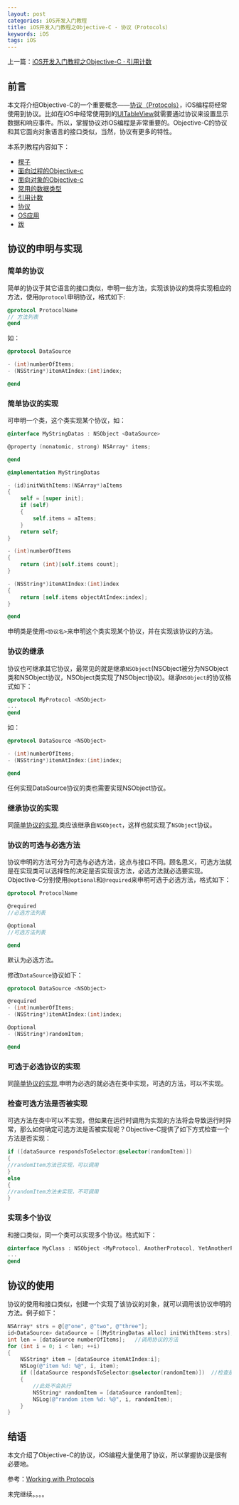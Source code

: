 ```yaml
---
layout: post
categories: iOS开发入门教程
title: iOS开发入门教程之Objective-C · 协议（Protocols）
keywords: iOS
tags: iOS
---
```


上一篇：[iOS开发入门教程之Objective-C · 引用计数](http://zh.5long.me/2015/learning-ios-oc-4/)

## 前言
本文将介绍Objective-C的一个重要概念——[协议（Protocols）](https://developer.apple.com/library/ios/documentation/Cocoa/Conceptual/ProgrammingWithObjectiveC/WorkingwithProtocols/WorkingwithProtocols.html#//apple_ref/doc/uid/TP40011210-CH11-SW1)，iOS编程将经常使用到协议。比如在iOS中经常使用到的[UITableView](https://developer.apple.com/library/ios/documentation/UIKit/Reference/UITableView_Class/index.html#//apple_ref/doc/uid/TP40006943)就需要通过协议来设置显示数据和响应事件。所以，掌握协议对iOS编程是非常重要的。Objective-C的协议和其它面向对象语言的接口类似，当然，协议有更多的特性。

<!--more-->

本系列教程内容如下：

*  [楔子](http://zh.5long.me/2014/learning-ios-preface/)
*  [面向过程的Objective-c](http://zh.5long.me/2014/learning-ios-oc-1/)
*  [面向对象的Objective-c](http://zh.5long.me/2014/learning-ios-oc-2/)
*  [常用的数据类型](http://zh.5long.me/2015/learning-ios-oc-3/)
*  [引用计数](http://zh.5long.me/2015/learning-ios-oc-4/)
*  [协议](http://zh.5long.me/2015/learning-ios-oc-5/)
*  [OS应用](http://zh.5long.me/2015/ios-first-app/)
* [跋](http://zh.5long.me/2015/ios-epilogue/)

## 协议的申明与实现
### 简单的协议
简单的协议于其它语言的接口类似，申明一些方法，实现该协议的类将实现相应的方法，使用`@protocol`申明协议，格式如下:

```objective-c
@protocol ProtocolName
// 方法列表
@end
```

如：

```objective-c
@protocol DataSource

- (int)numberOfItems;
- (NSString*)itemAtIndex:(int)index;

@end
```

<h3 id="SU">简单协议的实现</h3>
可申明一个类，这个类实现某个协议，如：

```objective-c
@interface MyStringDatas : NSObject <DataSource>

@property (nonatomic, strong) NSArray* items;

@end

@implementation MyStringDatas

- (id)initWithItems:(NSArray*)aItems
{
    self = [super init];
    if (self)
    {
        self.items = aItems;
    }
    return self;
}

- (int)numberOfItems
{
    return (int)[self.items count];
}

- (NSString*)itemAtIndex:(int)index
{
    return [self.items objectAtIndex:index];
}

@end
```

申明类是使用`<协议名>`来申明这个类实现某个协议，并在实现该协议的方法。

### 协议的继承
协议也可继承其它协议，最常见的就是继承`NSObject`(NSObject被分为NSObject类和NSObject协议，NSObject类实现了NSObject协议)。继承`NSObject`的协议格式如下：

```objective-c
@protocol MyProtocol <NSObject>
...
@end
```

如：

```objective-c
@protocol DataSource <NSObject>

- (int)numberOfItems;
- (NSString*)itemAtIndex:(int)index;

@end
```

任何实现DataSource协议的类也需要实现NSObject协议。

### 继承协议的实现
同[简单协议的实现](#SU),类应该继承自`NSObject`，这样也就实现了`NSObject`协议。

### 协议的可选与必选方法
协议申明的方法可分为可选与必选方法，这点与接口不同。顾名思义，可选方法就是在实现类可以选择性的决定是否实现该方法，必选方法就必选要实现。Objective-C分别使用`@optional`和`@required`来申明可选于必选方法，格式如下：

```objective-c
@protocol ProtocolName

@required
//必选方法列表

@optional
//可选方法列表

@end
```

默认为必选方法。

修改`DataSource`协议如下：

```objective-c
@protocol DataSource <NSObject>

@required
- (int)numberOfItems;
- (NSString*)itemAtIndex:(int)index;

@optional
- (NSString*)randomItem;

@end
```

### 可选于必选协议的实现
同[简单协议的实现](#SU),申明为必选的就必选在类中实现，可选的方法，可以不实现。

### 检查可选方法是否被实现
可选方法在类中可以不实现，但如果在运行时调用为实现的方法将会导致运行时异常，那么如何确定可选方法是否被实现呢？Objective-C提供了如下方式检查一个方法是否实现：

```objective-c
if ([dataSource respondsToSelector:@selector(randomItem)])
{
//randomItem方法已实现，可以调用
}
else
{
//randomItem方法未实现，不可调用
}
```

### 实现多个协议
和接口类似，同一个类可以实现多个协议。格式如下：

```objective-c
@interface MyClass : NSObject <MyProtocol, AnotherProtocol, YetAnotherProtocol>
...
@end
```

## 协议的使用
协议的使用和接口类似，创建一个实现了该协议的对象，就可以调用该协议申明的方法。例子如下：

```objective-c
NSArray* strs = @[@"one", @"two", @"three"];
id<DataSource> dataSource = [[MyStringDatas alloc] initWithItems:strs];  //创建一个实现DataSource协议的对象
int len = [dataSource numberOfItems];   //调用协议的方法
for (int i = 0; i < len; ++i)
{
    NSString* item = [dataSource itemAtIndex:i];
    NSLog(@"item %d: %@", i, item);
    if ([dataSource respondsToSelector:@selector(randomItem)])  //检查是否实现randomItem
    {
        //此处不会执行
        NSString* randomItem = [dataSource randomItem];
        NSLog(@"random item %d: %@", i, randomItem);
    }
}
```

## 结语
本文介绍了Objective-C的协议，iOS编程大量使用了协议，所以掌握协议是很有必要地。

参考：[Working with Protocols](https://developer.apple.com/library/ios/documentation/Cocoa/Conceptual/ProgrammingWithObjectiveC/WorkingwithProtocols/WorkingwithProtocols.html#//apple_ref/doc/uid/TP40011210-CH11-SW1)

未完继续。。。。


